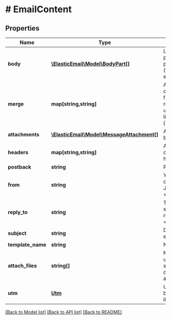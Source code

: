 # # EmailContent

## Properties

Name | Type | Description | Notes
------------ | ------------- | ------------- | -------------
**body** | [**\ElasticEmail\Model\BodyPart[]**](BodyPart.md) | List of e-mail body parts, with user-provided MIME types (text/html, text/plain etc) | [optional]
**merge** | **map[string,string]** | A key-value collection of custom merge fields, shared between recipients. Should be used in e-mail body like so: {firstname}, {lastname} etc. | [optional]
**attachments** | [**\ElasticEmail\Model\MessageAttachment[]**](MessageAttachment.md) | Attachments provided by sending binary data | [optional]
**headers** | **map[string,string]** | A key-value collection of custom e-mail headers. | [optional]
**postback** | **string** | Postback header. | [optional]
**from** | **string** | Your e-mail with an optional name (e.g.: John Doe &lt;email@domain.com&gt;) | [optional]
**reply_to** | **string** | To what address should the recipients reply to (e.g. John Doe &lt;email@domain.com&gt;) | [optional]
**subject** | **string** | Default subject of email. | [optional]
**template_name** | **string** | Name of template. | [optional]
**attach_files** | **string[]** | Names of previously uploaded files that should be sent as downloadable attachments | [optional]
**utm** | [**Utm**](Utm.md) | Utm marketing data to be attached to every link in this e-mail. | [optional]

[[Back to Model list]](../../README.md#models) [[Back to API list]](../../README.md#endpoints) [[Back to README]](../../README.md)
